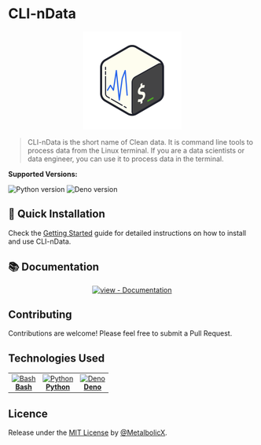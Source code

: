 # CLI-nData

<div align="center">
  <img src="./docs/_media/cli-ndata-logo.svg" alt="CLI-nData Logo" width="200" />
</div>

> CLI-nData is the short name of Clean data. It is command line tools to process data from the Linux terminal. If you are a data scientists or data engineer, you can use it to process data in the terminal.

**Supported Versions:**

![Python version](https://img.shields.io/badge/Python-%3E%3D3.12.0-blue)
![Deno version](https://img.shields.io/badge/Deno-%3E%3D2.4.0-blue)

## 🚀 Quick Installation

Check the [Getting Started](https://metalbolicx.github.io/CLI-nData/) guide for detailed instructions on how to install and use CLI-nData.

## 📚 Documentation

<div align="center">

[![view - Documentation](https://img.shields.io/badge/view-Documentation-blue?style=for-the-badge)](https://metalbolicx.github.io/CLI-nData/)

</div>

## Contributing

Contributions are welcome! Please feel free to submit a Pull Request.

## Technologies Used

<table style="border: none;">
  <tr>
    <td align="center">
      <a href="https://www.gnu.org/software/bash/" target="_blank">
        <img src="https://bashlogo.com/img/logo/svg/full_colored_dark.svg" alt="Bash" width="42" height="42" /><br/>
        <b>Bash</b><br/>
      </a>
    </td>
    <td align="center">
      <a href="https://www.python.org/psf-landing/" target="_blank">
        <img src="https://s3.dualstack.us-east-2.amazonaws.com/pythondotorg-assets/media/files/python-logo-only.svg" alt="Python" width="42" height="42" /><br/>
        <b>Python</b><br/>
      </a>
    </td>
    <td align="center">
      <a href="https://deno.land/" target="_blank">
        <img src="https://docs.deno.com/img/logo.svg" alt="Deno" width="42" height="42" /><br/>
        <b>Deno</b><br/>
      </a>
    </td>
  </tr>
</table>

## Licence

Release under the [MIT License](/LICENSE) by [@MetalbolicX](https://github.com/MetalbolicX).